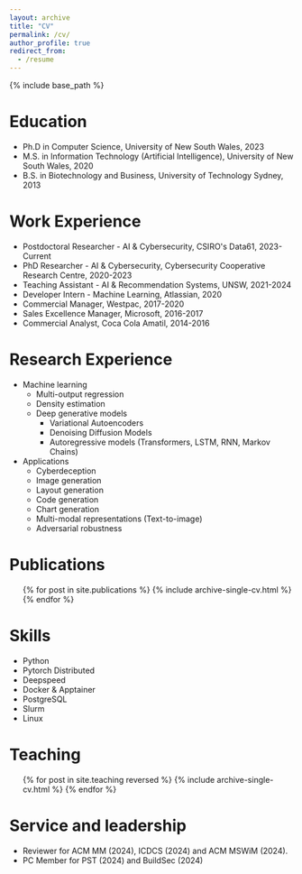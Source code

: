```yaml
---
layout: archive
title: "CV"
permalink: /cv/
author_profile: true
redirect_from:
  - /resume
---
```


{% include base_path %}

Education
======
* Ph.D in Computer Science, University of New South Wales, 2023
* M.S. in Information Technology (Artificial Intelligence), University of New South Wales, 2020
* B.S. in Biotechnology and Business, University of Technology Sydney, 2013

Work Experience
======
* Postdoctoral Researcher - AI & Cybersecurity, CSIRO's Data61, 2023-Current
* PhD Researcher - AI & Cybersecurity, Cybersecurity Cooperative Research Centre, 2020-2023
* Teaching Assistant - AI & Recommendation Systems, UNSW, 2021-2024
* Developer Intern - Machine Learning, Atlassian, 2020
* Commercial Manager, Westpac, 2017-2020
* Sales Excellence Manager, Microsoft, 2016-2017
* Commercial Analyst, Coca Cola Amatil, 2014-2016

Research Experience
======
* Machine learning
  * Multi-output regression
  * Density estimation
  * Deep generative models 
    * Variational Autoencoders
    * Denoising Diffusion Models
    * Autoregressive models (Transformers, LSTM, RNN, Markov Chains)
* Applications
  * Cyberdeception
  * Image generation
  * Layout generation
  * Code generation
  * Chart generation
  * Multi-modal representations (Text-to-image)
  * Adversarial robustness

Publications
======
  <ul>{% for post in site.publications %}
    {% include archive-single-cv.html %}
  {% endfor %}</ul>


Skills
======
* Python
* Pytorch Distributed
* Deepspeed
* Docker & Apptainer
* PostgreSQL
* Slurm
* Linux

<!--   
Talks
======
  <ul>{% for post in site.talks reversed %}
    {% include archive-single-talk-cv.html  %}
  {% endfor %}</ul> -->
  
Teaching
======
  <ul>{% for post in site.teaching reversed %}
    {% include archive-single-cv.html %}
  {% endfor %}</ul>
  
Service and leadership
======
* Reviewer for ACM MM (2024), ICDCS (2024) and ACM MSWiM (2024).
* PC Member for PST (2024) and BuildSec (2024)